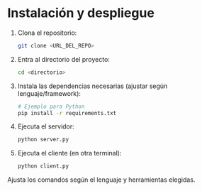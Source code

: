# Instalación y despliegue

1. Clona el repositorio:
   ```sh
   git clone <URL_DEL_REPO>
   ```
2. Entra al directorio del proyecto:
   ```sh
   cd <directorio>
   ```
3. Instala las dependencias necesarias (ajustar según lenguaje/framework):
   ```sh
   # Ejemplo para Python
   pip install -r requirements.txt
   ```
4. Ejecuta el servidor:
   ```sh
   python server.py
   ```
5. Ejecuta el cliente (en otra terminal):
   ```sh
   python client.py
   ```

Ajusta los comandos según el lenguaje y herramientas elegidas.
